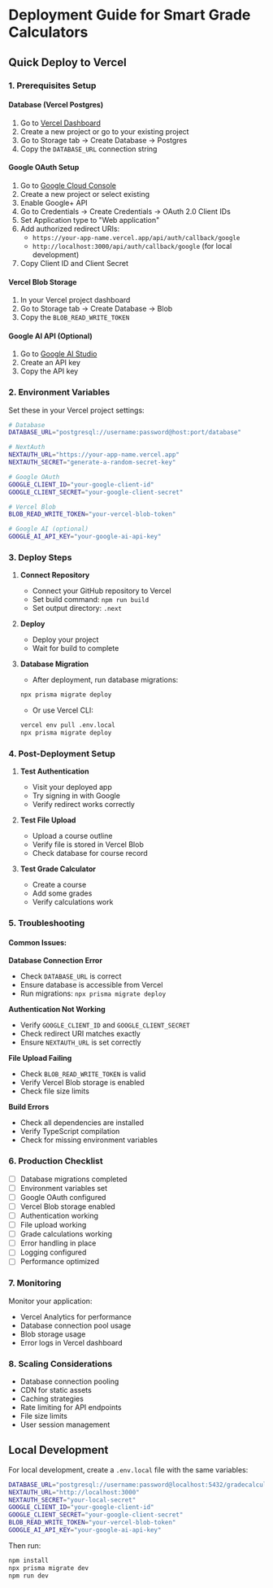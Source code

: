 # Deployment Guide for Smart Grade Calculators

## Quick Deploy to Vercel

### 1. Prerequisites Setup

#### Database (Vercel Postgres)
1. Go to [Vercel Dashboard](https://vercel.com/dashboard)
2. Create a new project or go to your existing project
3. Go to Storage tab → Create Database → Postgres
4. Copy the `DATABASE_URL` connection string

#### Google OAuth Setup
1. Go to [Google Cloud Console](https://console.cloud.google.com/)
2. Create a new project or select existing
3. Enable Google+ API
4. Go to Credentials → Create Credentials → OAuth 2.0 Client IDs
5. Set Application type to "Web application"
6. Add authorized redirect URIs:
   - `https://your-app-name.vercel.app/api/auth/callback/google`
   - `http://localhost:3000/api/auth/callback/google` (for local development)
7. Copy Client ID and Client Secret

#### Vercel Blob Storage
1. In your Vercel project dashboard
2. Go to Storage tab → Create Database → Blob
3. Copy the `BLOB_READ_WRITE_TOKEN`

#### Google AI API (Optional)
1. Go to [Google AI Studio](https://aistudio.google.com/)
2. Create an API key
3. Copy the API key

### 2. Environment Variables

Set these in your Vercel project settings:

```bash
# Database
DATABASE_URL="postgresql://username:password@host:port/database"

# NextAuth
NEXTAUTH_URL="https://your-app-name.vercel.app"
NEXTAUTH_SECRET="generate-a-random-secret-key"

# Google OAuth
GOOGLE_CLIENT_ID="your-google-client-id"
GOOGLE_CLIENT_SECRET="your-google-client-secret"

# Vercel Blob
BLOB_READ_WRITE_TOKEN="your-vercel-blob-token"

# Google AI (optional)
GOOGLE_AI_API_KEY="your-google-ai-api-key"
```

### 3. Deploy Steps

1. **Connect Repository**
   - Connect your GitHub repository to Vercel
   - Set build command: `npm run build`
   - Set output directory: `.next`

2. **Deploy**
   - Deploy your project
   - Wait for build to complete

3. **Database Migration**
   - After deployment, run database migrations:
   ```bash
   npx prisma migrate deploy
   ```
   - Or use Vercel CLI:
   ```bash
   vercel env pull .env.local
   npx prisma migrate deploy
   ```

### 4. Post-Deployment Setup

1. **Test Authentication**
   - Visit your deployed app
   - Try signing in with Google
   - Verify redirect works correctly

2. **Test File Upload**
   - Upload a course outline
   - Verify file is stored in Vercel Blob
   - Check database for course record

3. **Test Grade Calculator**
   - Create a course
   - Add some grades
   - Verify calculations work

### 5. Troubleshooting

#### Common Issues:

**Database Connection Error**
- Check `DATABASE_URL` is correct
- Ensure database is accessible from Vercel
- Run migrations: `npx prisma migrate deploy`

**Authentication Not Working**
- Verify `GOOGLE_CLIENT_ID` and `GOOGLE_CLIENT_SECRET`
- Check redirect URI matches exactly
- Ensure `NEXTAUTH_URL` is set correctly

**File Upload Failing**
- Check `BLOB_READ_WRITE_TOKEN` is valid
- Verify Vercel Blob storage is enabled
- Check file size limits

**Build Errors**
- Check all dependencies are installed
- Verify TypeScript compilation
- Check for missing environment variables

### 6. Production Checklist

- [ ] Database migrations completed
- [ ] Environment variables set
- [ ] Google OAuth configured
- [ ] Vercel Blob storage enabled
- [ ] Authentication working
- [ ] File upload working
- [ ] Grade calculations working
- [ ] Error handling in place
- [ ] Logging configured
- [ ] Performance optimized

### 7. Monitoring

Monitor your application:
- Vercel Analytics for performance
- Database connection pool usage
- Blob storage usage
- Error logs in Vercel dashboard

### 8. Scaling Considerations

- Database connection pooling
- CDN for static assets
- Caching strategies
- Rate limiting for API endpoints
- File size limits
- User session management

## Local Development

For local development, create a `.env.local` file with the same variables:

```bash
DATABASE_URL="postgresql://username:password@localhost:5432/gradecalculator"
NEXTAUTH_URL="http://localhost:3000"
NEXTAUTH_SECRET="your-local-secret"
GOOGLE_CLIENT_ID="your-google-client-id"
GOOGLE_CLIENT_SECRET="your-google-client-secret"
BLOB_READ_WRITE_TOKEN="your-vercel-blob-token"
GOOGLE_AI_API_KEY="your-google-ai-api-key"
```

Then run:
```bash
npm install
npx prisma migrate dev
npm run dev
```
